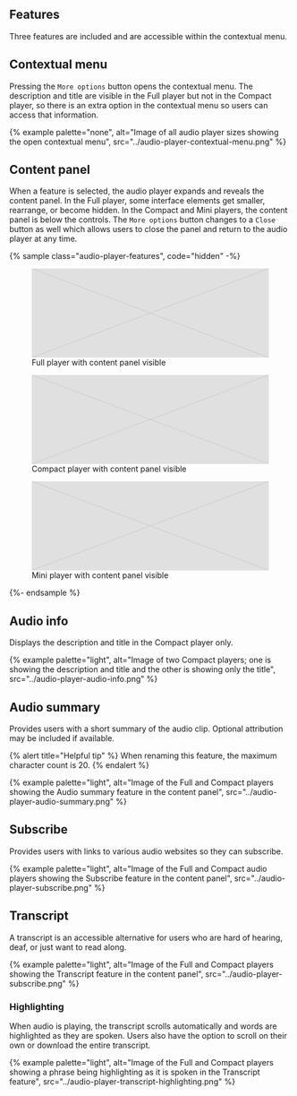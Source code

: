 <style>
.audio-player-features {
  & .full { grid-column: 1/-1; }
  & figure {
    padding: 0;
    margin: 0;
    display: block;
    height: max-content;
    & figcaption {
      font-size: var(--rh-font-size-body-text-sm);
      color: var(--rh-color-text-secondary-on-light);
    }
  }
  /*
   Warning:
   The following are demonstrations of using CSS variables to customize player color.
   They do not use our design token values for color.
  */
  &.custom {
    rh-audio-player {
      --rh-audio-player-background-color: #633ec5;
      --rh-audio-player-range-thumb-color: #f56d6d;
      --rh-audio-player-range-progress-color: #f56d6d;
    }
  }
}
</style>

## Features
Three features are included and are accessible within the contextual menu.

## Contextual menu
Pressing the `More options` button opens the contextual menu. The description and title are visible in the Full player but not in the Compact player, so there is an extra option in the contextual menu so users can access that information.

{% example palette="none",
          alt="Image of all audio player sizes showing the open contextual menu",
          src="../audio-player-contextual-menu.png" %}

## Content panel
When a feature is selected, the audio player expands and reveals the content panel. In the Full player, some interface elements get smaller, rearrange, or become hidden. In the Compact and Mini players, the content panel is below the controls. The `More options` button changes to a `Close` button as well which allows users to close the panel and return to the audio player at any time.

{% sample class="audio-player-features",
          code="hidden" -%}
<figure>
  <rh-audio-player expanded
                 lang="en-US"
                 layout="full"
                 mediaseries="Code Comments"
                 mediatitle="Challenges in solutions engineering"
                 poster="https://www.redhat.com/cms/managed-files/CLH-S7-ep1.png">
    <audio crossorigin="anonymous"
           slot="media"
           src="https://cdn.simplecast.com/audio/28d037d3-7d17-42d4-a8e2-2e00fd8b602b/episodes/bd38190e-516f-49c0-b47e-6cf663d80986/audio/dc570fd1-7a5e-41e2-b9a4-96deb346c20f/default_tc.mp3"></audio>
    <rh-audio-player-about slot="about">
      <svg xmlns="http://www.w3.org/2000/svg" viewBox="0 0 320 120" height="220">
        <rect x="0" y="0" width="320" height="120" fill="#e0e0e0"/>
        <line x1="0" y1="0" x2="320" y2="120" stroke="#d0d0d0"/>
        <line x1="320" y1="0" x2="0" y2="120" stroke="#d0d0d0"/>
      </svg>
    </rh-audio-player-about>
  </rh-audio-player>
  <figcaption>Full player with content panel visible</figcaption>
</figure>
<figure>
  <rh-audio-player expanded
                   lang="en-US"
                   layout="compact"
                   mediaseries="Code Comments"
                   mediatitle="Challenges in solutions engineering"
                   poster="https://www.redhat.com/cms/managed-files/CLH-S7-ep1.png">
    <audio crossorigin="anonymous"
           slot="media"
           src="https://cdn.simplecast.com/audio/28d037d3-7d17-42d4-a8e2-2e00fd8b602b/episodes/bd38190e-516f-49c0-b47e-6cf663d80986/audio/dc570fd1-7a5e-41e2-b9a4-96deb346c20f/default_tc.mp3"></audio>
    <rh-audio-player-about slot="about">
      <svg xmlns="http://www.w3.org/2000/svg" viewBox="0 0 320 120" height="220">
        <rect x="0" y="0" width="320" height="120" fill="#e0e0e0"/>
        <line x1="0" y1="0" x2="320" y2="120" stroke="#d0d0d0"/>
        <line x1="320" y1="0" x2="0" y2="120" stroke="#d0d0d0"/>
      </svg>
    </rh-audio-player-about>
  </rh-audio-player>
  <figcaption>Compact player with content panel visible</figcaption>
</figure>
<figure>
  <rh-audio-player expanded
                   lang="en-US"
                   layout="mini"
                   mediaseries="Code Comments"
                   mediatitle="Challenges in solutions engineering"
                   poster="https://www.redhat.com/cms/managed-files/CLH-S7-ep1.png">
    <audio crossorigin="anonymous"
           slot="media"
           src="https://cdn.simplecast.com/audio/28d037d3-7d17-42d4-a8e2-2e00fd8b602b/episodes/bd38190e-516f-49c0-b47e-6cf663d80986/audio/dc570fd1-7a5e-41e2-b9a4-96deb346c20f/default_tc.mp3"></audio>
    <rh-audio-player-about slot="about">
      <svg xmlns="http://www.w3.org/2000/svg" viewBox="0 0 320 120" height="220">
        <rect x="0" y="0" width="320" height="120" fill="#e0e0e0"/>
        <line x1="0" y1="0" x2="320" y2="120" stroke="#d0d0d0"/>
        <line x1="320" y1="0" x2="0" y2="120" stroke="#d0d0d0"/>
      </svg>
    </rh-audio-player-about>
  </rh-audio-player>
  <figcaption>Mini player with content panel visible</figcaption>
</figure>
{%- endsample %}


## Audio info
Displays the description and title in the Compact player only.

{% example palette="light",
          alt="Image of two Compact players; one is showing the description and title and the other is showing only the title",
          src="../audio-player-audio-info.png" %}



## Audio summary 
Provides users with a short summary of the audio clip. Optional attribution may be included if available.

{% alert title="Helpful tip" %}
When renaming this feature, the maximum character count is 20.
{% endalert %}


{% example palette="light",
          alt="Image of the Full and Compact players showing the Audio summary feature in the content panel",
          src="../audio-player-audio-summary.png" %}

## Subscribe 
Provides users with links to various audio websites so they can subscribe.

{% example palette="light",
          alt="Image of the Full and Compact audio players showing the Subscribe feature in the content panel",
          src="../audio-player-subscribe.png" %}

## Transcript 
A transcript is an accessible alternative for users who are hard of hearing, deaf, or just want to read along.

{% example palette="light",
          alt="Image of the Full and Compact players showing the Transcript feature in the content panel",
          src="../audio-player-subscribe.png" %}

### Highlighting 
When audio is playing, the transcript scrolls automatically and words are highlighted as they are spoken. Users also have the option to scroll on their own or download the entire transcript.

{% example palette="light",
          alt="Image of the Full and Compact players showing a phrase being highlighting as it is spoken in the Transcript feature",
          src="../audio-player-transcript-highlighting.png" %}

